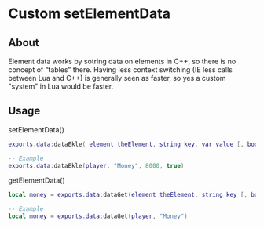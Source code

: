 # Custom setElementData

## About
Element data works by sotring data on elements in C++, so there is no concept of “tables” there.
Having less context switching (IE less calls between Lua and C++) is generally seen as faster, so yes a custom "system" in Lua would be faster.

## Usage

setElementData()

```lua
exports.data:dataEkle( element theElement, string key, var value [, bool synchronize = true ] )

-- Example
exports.data:dataEkle(player, "Money", 8000, true)
```

getElementData()
```lua
local money = exports.data:dataGet(element theElement, string key [, bool inherit = true])

-- Example
local money = exports.data:dataGet(player, "Money")
```
